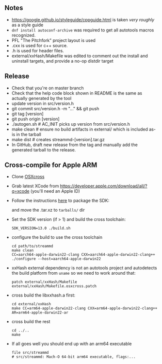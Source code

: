 ## Notes

* https://google.github.io/styleguide/cppguide.html is taken _very roughly_ as
  a style guide
* `dnf install autoconf-archive` was required to get all autotools macros recognized.
* PFL "The Pitchfork" project layout is used
* .cxx is used for c++ source.
* .h is used for header files.
* external/xxHash/Makefile was edited to comment out the install and uninstall
  targets, and provide a no-op distdir target

## Release

* Check that you're on master branch
* Check that the help code block shown in README is the same as actually
  generated by the tool
* update version in src/version.h
* git commit src/version.h -m "..." && git push
* git tag [version]
* git push origin [version]
* ./autogen.sh  # AC_INIT picks up version from src/version.h
* make clean    # ensure no build artifacts in external/ which is included as-is in the tarball
* make dist     # creates streammd-[version].tar.gz
* In GitHub, draft new release from the tag and manually add the generated tarball
  to the release.

## Cross-compile for Apple ARM

* Clone [OSXcross](https://github.com/tpoechtrager/osxcross)
* Grab latest XCode from https://developer.apple.com/download/all/?q=xcode
  (you'll need an Apple ID)
* Follow the instructions [here](
  https://github.com/tpoechtrager/osxcross#packing-the-sdk-on-linux---method-1-xcode--80
) to package the SDK:
  
  and move the .tar.xz to `tarballs/` dir
* Set the SDK version (if > 1) and build the cross toolchain:
  ```
  SDK_VERSION=13.0 ./build.sh
  ```

* configure the build to use the cross toolchain
  ```
  cd path/to/streammd
  make clean
  CC=aarch64-apple-darwin22-clang CXX=aarch64-apple-darwin22-clang++ ./configure --host=aarch64-apple-darwin22
  ```

* xxHash external dependency is not an autotools project and autodetects the
  build platform from `uname` so we need to work around that:
  ```
  patch external/xxHash/Makefile external/xxHash/Makefile.osxcross.patch
  ```
* cross build the libxxhash.a first:
  ```
  cd external/xxHash
  make CC=arm64-apple-darwin22-clang CXX=arm64-apple-darwin22-clang++ AR=arm64-apple-darwin22-ar
  ```
* cross build the rest
  ```
  cd ../..
  make
  ```
* If all goes well you should end up with an arm64 executable
  ```
  file src/streammd
  # src/streammd: Mach-O 64-bit arm64 executable, flags:...
  ```
